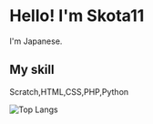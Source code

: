 # Hello! I'm Skota11
I'm Japanese.
## My skill
Scratch,HTML,CSS,PHP,Python

![Top Langs](https://github-readme-stats.vercel.app/api/top-langs/?username=mo-ri-regen&theme=vue-dark&show_icons=true&layout=compact)
